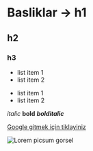 # Basliklar -> h1
## h2
### h3

- list item 1
- list item 2 

* list item 1
* list item 2

*italic* **bold** ***bolditalic***

[Google gitmek için tiklayiniz](https://google.com)

![Lorem picsum gorsel](https://res.cloudinary.com/dtpgi0zck/image/upload/s--4VQe43sV--/c_fit,h_580,w_860/v1/EducationHub/photos/coast-of-oahu.jpg)
